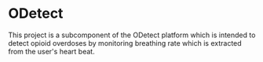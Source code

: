 # ODetect

This project is a subcomponent of the ODetect platform which is intended to detect opioid overdoses by monitoring breathing rate which is extracted from the user's heart beat.
